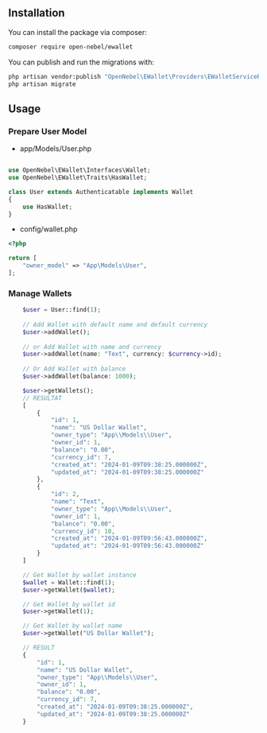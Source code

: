 ## Installation

You can install the package via composer:

```bash
composer require open-nebel/ewallet
```

You can publish and run the migrations with:

```bash
php artisan vendor:publish "OpenNebel\EWallet\Providers\EWalletServiceProvider"  
php artisan migrate
```

[//]: # ()

[//]: # (```bash)

[//]: # (php artisan vendor:publish OpenNebel\EWallet\Providers\EWalletServiceProvider")

[//]: # (php artisan migrate)

[//]: # (```)

## Usage

### Prepare User Model

* app/Models/User.php

```php

use OpenNebel\EWallet\Interfaces\Wallet;
use OpenNebel\EWallet\Traits\HasWallet;

class User extends Authenticatable implements Wallet
{
    use HasWallet;
}
```

* config/wallet.php

```php
<?php

return [
    "owner_model" => "App\Models\User",
];


```

### Manage Wallets

```php
    $user = User::find(1);
    
    // Add Wallet with default name and default currency
    $user->addWallet();
    
    // or Add Wallet with name and currency
    $user->addWallet(name: "Text", currency: $currency->id);
    
    // Or Add Wallet with balance
    $user->addWallet(balance: 1000);

    $user->getWallets();
    // RESULTAT
    [
        {
            "id": 1,
            "name": "US Dollar Wallet",
            "owner_type": "App\\Models\\User",
            "owner_id": 1,
            "balance": "0.00",
            "currency_id": 7,
            "created_at": "2024-01-09T09:38:25.000000Z",
            "updated_at": "2024-01-09T09:38:25.000000Z"
        },
        {
            "id": 2,
            "name": "Text",
            "owner_type": "App\\Models\\User",
            "owner_id": 1,
            "balance": "0.00",
            "currency_id": 10,
            "created_at": "2024-01-09T09:56:43.000000Z",
            "updated_at": "2024-01-09T09:56:43.000000Z"
        }
    ]

    // Get Wallet by wallet instance
    $wallet = Wallet::find(1);
    $user->getWallet($wallet);

    // Get Wallet by wallet id
    $user->getWallet(1);

    // Get Wallet by wallet name
    $user->getWallet("US Dollar Wallet");

    // RESULT
    {
        "id": 1,
        "name": "US Dollar Wallet",
        "owner_type": "App\\Models\\User",
        "owner_id": 1,
        "balance": "0.00",
        "currency_id": 7,
        "created_at": "2024-01-09T09:38:25.000000Z",
        "updated_at": "2024-01-09T09:38:25.000000Z"
    }

```

